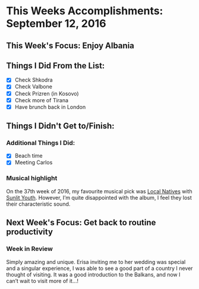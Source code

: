 # This Weeks Accomplishments: September 12, 2016

## This Week's Focus: Enjoy Albania

## Things I Did From the List:
- [x] Check Shkodra
- [x] Check Valbone
- [x] Check Prizren (in Kosovo)
- [x] Check more of Tirana
- [x] Have brunch back in London

## Things I Didn't Get to/Finish:

### Additional Things I Did:
- [x] Beach time
- [x] Meeting Carlos

### Musical highlight
On the 37th week of 2016, my favourite musical pick was [Local Natives](https://www.facebook.com/localnatives/) with [Sunlit Youth](https://open.spotify.com/album/6cw3MldDCO3heDYTRoX2DN). However, I’m quite disappointed with the album, I feel they lost their characteristic sound.

## Next Week's Focus: Get back to routine productivity

### Week in Review
Simply amazing and unique. Erisa inviting me to her wedding was special and a singular experience, I was able to see a good part of a country I never thought of visiting. It was a good introduction to the Balkans, and now I can’t wait to visit more of it…!
